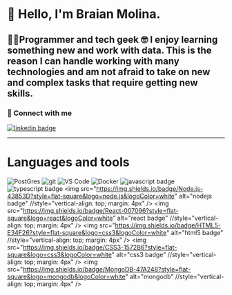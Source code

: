 # 👋 Hello, I'm Braian Molina.
👨‍💻Programmer and tech geek 🤓
I enjoy learning something new and work with data.
This is the reason I can handle working with many technologies and am not afraid to take on new and complex tasks that require getting new skills.
---

### 🔗 Connect with me
<p>
<a href="www.linkedin.com/in/braian-gabriel-molina" title="@Braian Molina on Linkedin"><img align="center" src="https://img.shields.io/badge/@marsidev-0A66C2?style=flat-square&logo=linkedin&logoColor=white&link=www.linkedin.com/in/braian-gabriel-molina" alt="linkedin badge"/></a>
</p>

---

# Languages and tools

<img
  alt="PostGres"
  src="https://img.shields.io/badge/postgres-%23316192.svg?style=flat-square&logo=postgresql&logoColor=white"
/>
<img
  alt="git"
  src="https://img.shields.io/badge/-Git-F05032?&style=flat-square&logo=git&logoColor=white"
/>
<img
  alt="VS Code"
  src="https://img.shields.io/static/v1?style=flat-square&message=VS+Code&color=007ACC&logo=Visual+Studio+Code&logoColor=FFFFFF&label="
/>
<img
  alt="Docker"
  src="https://img.shields.io/badge/-Docker-46a2f1?&style=flat-square&logo=docker&logoColor=white"
/>
<img
  src="https://img.shields.io/badge/JavaScript-F7DF1E?style=flat-square&logo=javascript&logoColor=black"
  alt="javascript badge"
/>
<img
  src="https://img.shields.io/badge/TypeScript-3178C6?style=flat-square&logo=typescript&logoColor=white"
  alt="typescript badge"
/>
<img
  src="https://img.shields.io/badge/Node.js-43853D?style=flat-square&logo=node.js&logoColor=white"
  alt="nodejs badge"
  //style="vertical-align: top; margin: 4px"
/>
<img
  src="https://img.shields.io/badge/React-007096?style=flat-square&logo=react&logoColor=white"
  alt="react badge"
  //style="vertical-align: top; margin: 4px"
/>
<img
  src="https://img.shields.io/badge/HTML5-E34F26?style=flat-square&logo=css3&logoColor=white"
  alt="html5 badge"
  //style="vertical-align: top; margin: 4px"
/>
<img
  src="https://img.shields.io/badge/CSS3-1572B6?style=flat-square&logo=css3&logoColor=white"
  alt="css3 badge"
  //style="vertical-align: top; margin: 4px"
/>
<img
  src="https://img.shields.io/badge/MongoDB-47A248?style=flat-square&logo=mongodb&logoColor=white"
  alt="mongodb"
  //style="vertical-align: top; margin: 4px"
/>
